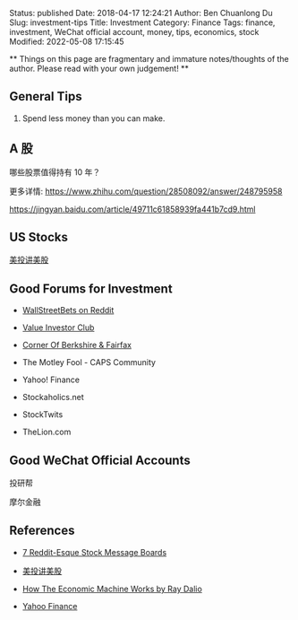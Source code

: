 Status: published
Date: 2018-04-17 12:24:21
Author: Ben Chuanlong Du
Slug: investment-tips
Title: Investment
Category: Finance
Tags: finance, investment, WeChat official account, money, tips, economics, stock
Modified: 2022-05-08 17:15:45

**
Things on this page are
fragmentary and immature notes/thoughts of the author.
Please read with your own judgement!
**

## General Tips 

1. Spend less money than you can make.

## A 股

哪些股票值得持有 10 年？

更多详情: https://www.zhihu.com/question/28508092/answer/248795958

https://jingyan.baidu.com/article/49711c61858939fa441b7cd9.html

## US Stocks

[美投讲美股](https://www.youtube.com/channel/UCBUH38E0ngqvmTqdchWunwQ)

## Good Forums for Investment

- [WallStreetBets on Reddit](https://www.reddit.com/r/wallstreetbets/)

- [Value Investor Club](https://valueinvestorsclub.com/)

- [Corner Of Berkshire & Fairfax](https://thecobf.com/)

- The Motley Fool - CAPS Community

- Yahoo! Finance

- Stockaholics.net

- StockTwits

- TheLion.com

## Good WeChat Official Accounts

投研帮

摩尔金融

## References

- [7 Reddit-Esque Stock Message Boards](https://money.usnews.com/investing/stock-market-news/slideshows/reddit-esque-stock-market-forums)

- [美投讲美股](https://www.youtube.com/channel/UCBUH38E0ngqvmTqdchWunwQ)

- [How The Economic Machine Works by Ray Dalio](https://www.youtube.com/watch?v=PHe0bXAIuk0)

- [Yahoo Finance](https://finance.yahoo.com/news/)

